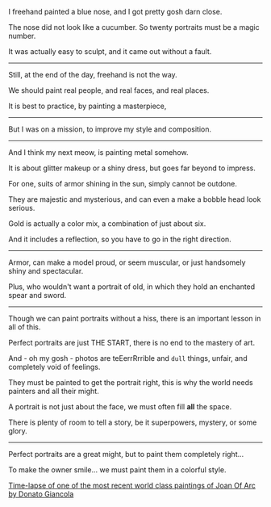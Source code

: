 I freehand painted a blue nose,
and I got pretty gosh darn close.

The nose did not look like a cucumber.
So twenty portraits must be a magic number.

It was actually easy to sculpt,
and it came out without a fault.

---

Still, at the end of the day,
freehand is not the way.

We should paint real people, and real faces,
and real places.

It is best to practice,
by painting a masterpiece,

---

But I was on a mission,
to improve my style and composition.

---

And I think my next meow,
is painting metal somehow.

It is about glitter makeup or a shiny dress,
but goes far beyond to impress.

For one, suits of armor shining in the sun,
simply cannot be outdone.

They are majestic and mysterious,
and can even a make a bobble head look serious.

Gold is actually a color mix,
a combination of just about six.

And it includes a reflection,
so you have to go in the right direction.

---

Armor, can make a model proud, or seem muscular,
or just handsomely shiny and spectacular.

Plus, who wouldn't want a portrait of old,
in which they hold an enchanted spear and sword.

---

Though we can paint portraits without a hiss,
there is an important lesson in all of this.

Perfect portraits are just THE START,
there is no end to the mastery of art.

And - oh my gosh - photos are teEerrRrrible and ```dull``` things,
unfair, and completely void of feelings.

They must be painted to get the portrait right,
this is why the world needs painters and all their might.

A portrait is not just about the face,
we must often fill __all__ the space.

There is plenty of room to tell a story,
be it superpowers, mystery, or some glory.

---

Perfect portraits are a great might,
but to paint them completely right...

To make the owner smile...
we must paint them in a colorful style.

[Time-lapse of one of the most recent world class paintings of Joan Of Arc by Donato Giancola](https://www.youtube.com/watch?v=qEl63VgLWm4)
